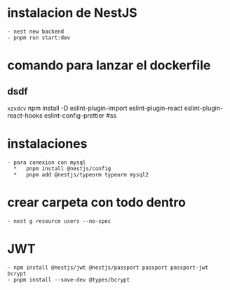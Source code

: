  # instalacion de NestJS
    - nest new backend
    - pnpm run start:dev

 # comando para lanzar el dockerfile 
  
 ## dsdf
 `xzxdcv`
 npm install -D eslint-plugin-import eslint-plugin-react eslint-plugin-react-hooks eslint-config-prettier
#ss


# instalaciones 
    - para conexion con mysql
      *   pnpm install @nestjs/config
      *   pnpm add @nestjs/typeorm typeorm mysql2
# crear carpeta con todo dentro
    - nest g resource users --no-spec
# JWT
    - npm install @nestjs/jwt @nestjs/passport passport passport-jwt bcrypt
    - pnpm install --save-dev @types/bcrypt  
